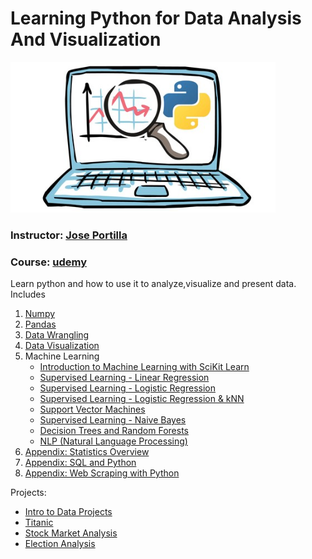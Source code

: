 # Learning Python for Data Analysis And Visualization
![GitHub Logo](https://github.com/time2036/Python_Visualization/blob/master/course_pict.png)

### **Instructor:** [Jose Portilla](https://www.linkedin.com/in/jmportilla)
### **Course:**     [udemy](https://www.udemy.com/learning-python-for-data-analysis-and-visualization/learn/v4/overview)


Learn python and how to use it to analyze,visualize and present data. Includes 

1. [Numpy](https://github.com/time2036/Python_Visualization/blob/master/1_Numpy.ipynb)
1. [Pandas](https://github.com/time2036/Python_Visualization/blob/master/2_Pandas.ipynb)
1. [Data Wrangling](https://github.com/time2036/Python_Visualization/blob/master/3_Data%20Wrangling.ipynb)
1. [Data Visualization](https://github.com/time2036/Python_Visualization/blob/master/4_Data%20Visualization.ipynb)
1. Machine Learning
    - [Introduction to Machine Learning with SciKit Learn](https://github.com/time2036/Python_Visualization/blob/master/5a_ML_Introduction%20to%20Machine%20Learning%20with%20SciKit%20Learn.ipynb)
    - [Supervised Learning - Linear Regression](https://github.com/time2036/Python_Visualization/blob/master/5b_Supervised%20Learning%20-%20Linear%20Regression.ipynb)
    - [Supervised Learning - Logistic Regression](https://github.com/time2036/Python_Visualization/blob/master/5c_Supervised%20Learning%20-%20Logistic%20Regression.ipynb)
    - [Supervised Learning - Logistic Regression & kNN](https://github.com/time2036/Python_Visualization/blob/master/5d_Multi-Class%20Classification_LogisticRegression_kNN.ipynb)
    - [Support Vector Machines](https://github.com/time2036/Python_Visualization/blob/master/5e_Support%20Vector%20Machines.ipynb)
    - [Supervised Learning - Naive Bayes](https://github.com/time2036/Python_Visualization/blob/master/5f_Supervised%20Learning_Naive%20Bayes.ipynb)
    - [Decision Trees and Random Forests](https://github.com/time2036/Python_Visualization/blob/master/5g_Decision%20Trees%20and%20Random%20Forests.ipynb)
    - [NLP (Natural Language Processing)](https://github.com/time2036/Python_Visualization/blob/master/5h_NLP%20(Natural%20Language%20Processing).ipynb)
1. [Appendix: Statistics Overview](https://github.com/jmportilla/Statistics-Notes)
1. [Appendix: SQL and Python](https://github.com/jmportilla/SQL-Appendix)
1. [Appendix: Web Scraping with Python](https://github.com/time2036/Python_Visualization/blob/master/Appendix_Web%20Scraping.ipynb)


Projects:

* [Intro to Data Projects](https://github.com/time2036/Python_Visualization/blob/master/Project_0_Intro.ipynb)
* [Titanic](https://github.com/time2036/Python_Visualization/blob/master/Project_1_Titanic%20Survival.ipynb)
* [Stock Market Analysis](https://github.com/time2036/Python_Visualization/blob/master/Project_2_Stock%20Market%20Analysis.ipynb)
* [Election Analysis](https://github.com/time2036/Python_Visualization/blob/master/Project_3_Election%20Analysis.ipynb)
